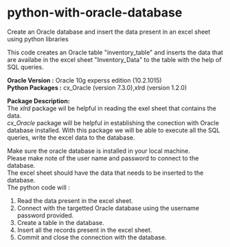 # python-with-oracle-database
Create an Oracle database and insert the data present in an excel sheet using python libraries

This code creates an Oracle table "inventory_table" and inserts the data that are availabe in the excel sheet "Inventory_Data" to the table with the help of SQL queries.

**Oracle Version :** Oracle 10g experss edition (10.2.1015)        
**Python Packages :** cx_Oracle (version 7.3.0),xlrd (version 1.2.0)         
				  
**Package Description:**       
The *xlrd* package wil be helpful in reading the exel sheet that contains the data.          
*cx_Oracle* package will be helpful in establishing the conection with Oracle database installed. With this package we will be able to execute all the SQL queries, write the excel data to the database.      

Make sure the oracle database is installed in your local machine.       
Please make note of the user name and password to connect to the database.     
The excel sheet should have the data that needs to be inserted to the database.       
The python code will :       
1. Read the data present in the excel sheet.
2. Connect with the targetted Oracle database using the username password provided.
3. Create a table in the database.
4. Insert all the records present in the excel sheet.
5. Commit and close the connection with the database.




